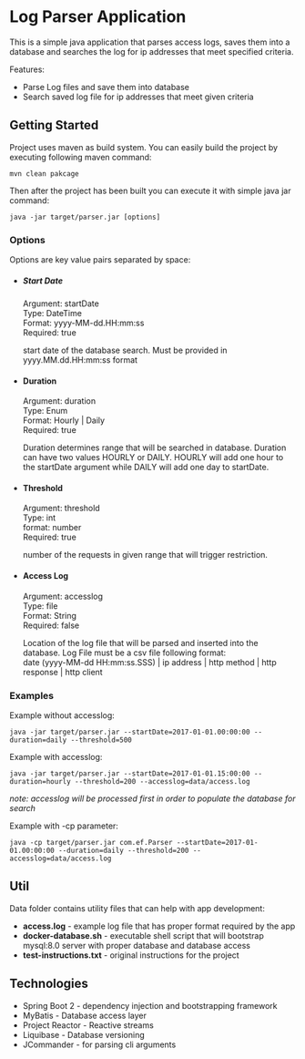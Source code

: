 # Log Parser Application
This is a simple java application that parses access logs, 
saves them into a database and searches the log for ip addresses that
meet specified criteria.

Features:

 - Parse Log files and save them into database
 - Search saved log file for ip addresses that meet given criteria
 
## Getting Started
Project uses maven as build system. 
You can easily build the project by executing following maven command:

```
mvn clean pakcage
```

Then after the project has been built you can execute it with simple java jar command:

```
java -jar target/parser.jar [options]
```

### Options  
Options are key value pairs separated by space:

  - ##### Start Date  
  
    Argument: startDate  
    Type: DateTime  
    Format: yyyy-MM-dd.HH:mm:ss  
    Required: true  
 
    start date of the database search. Must be provided in yyyy.MM.dd.HH:mm:ss format
  
 - #### Duration  
    Argument: duration  
    Type: Enum  
    Format: Hourly | Daily  
    Required: true  
 
    Duration determines range that will be searched in database. Duration can have two values HOURLY or DAILY.
    HOURLY will add one hour to the startDate argument while DAILY will add one day to startDate.
  
 - #### Threshold  
    Argument: threshold  
    Type: int  
    format: number  
    Required: true  
 
    number of the requests in given range that will trigger restriction.
  
 - #### Access Log  
    Argument: accesslog  
    Type: file  
    Format: String  
    Required: false  
 
    Location of the log file that will be parsed and inserted into the database. Log File must be a csv file following format:  
    date (yyyy-MM-dd HH:mm:ss.SSS) | ip address | http method | http response | http client
 
 ### Examples
 
Example without accesslog:

```
java -jar target/parser.jar --startDate=2017-01-01.00:00:00 --duration=daily --threshold=500
```

Example with accesslog:

```
java -jar target/parser.jar --startDate=2017-01-01.15:00:00 --duration=hourly --threshold=200 --accesslog=data/access.log
```

*note: accesslog will be processed first in order to populate the database for search*

Example with -cp parameter:

```
java -cp target/parser.jar com.ef.Parser --startDate=2017-01-01.00:00:00 --duration=daily --threshold=200 --accesslog=data/access.log
```

## Util
Data folder contains utility files that can help with app development:

 - **access.log** - example log file that has proper format required by the app
 - **docker-database.sh** - executable shell script that will bootstrap mysql:8.0 server with proper database and database access
 - **test-instructions.txt** - original instructions for the project

## Technologies
 
 - Spring Boot 2 - dependency injection and bootstrapping framework
 - MyBatis - Database access layer
 - Project Reactor - Reactive streams
 - Liquibase - Database versioning
 - JCommander - for parsing cli arguments